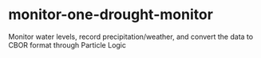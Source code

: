 # monitor-one-drought-monitor
Monitor water levels, record precipitation/weather, and convert the data to CBOR format through Particle Logic
